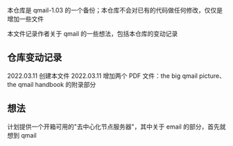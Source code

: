 本仓库是 qmail-1.03 的一个备份；本仓库不会对已有的代码做任何修改，仅仅是增加一些文件

本文件记录作者关于 qmail 的一些想法，包括本仓库的变动记录

## 仓库变动记录
  2022.03.11 创建本文件
  2022.03.11 增加两个 PDF 文件：the big qmail picture、the qmail handbook 的附录部分
  
## 想法
计划提供一个开箱可用的"去中心化节点服务器"，其中关于 email 的部分，首先就想到 qmail
